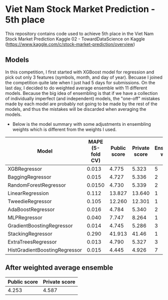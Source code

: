 # Viet Nam Stock Market Prediction - 5th place

This repository contains code used to achieve 5th place in the Viet Nam Stock Market Prediction
Kaggle 02 - TowardDataScience on Kaggle (https://www.kaggle.com/c/stock-market-prediction/overview)


## Models

In this competition, I first started with XGBoost model for regression and pick out only 3 features (symbols, month, and day of year). Becuase I joined the competition quite late when I just had 5 days for submissions. On the last day, I decided to do weighted average ensemble with 11 different models. Because the big idea of ensembling is that if we have a collection of individually imperfect (and independent) models, the "one-off" mistakes made by each model are probably not going to be made by the rest of the models, and thus the mistakes will be discarded when averaging the models. 

- Below is the model summary with some adjustments in ensembling weights which is different from the weights I used.

|        Model                  |    MAPE (5-fold CV)                   |  Public score  | Private score   | Ensembling weight |           
|-------------------------------|---------------------------------------|----------------|-----------------|-------------------|
| XGBRegressor                  | 0.013                                 | 4.775          | 5.323           | 5                 |      
| BaggingRegressor              | 0.015                                 | 4.727          | 5.336           | 2                 | 
| RandomForestRegressor         | 0.0150                                | 4.730          | 5.339           | 2                 |  
| LinearRegression              | 0.112                                 | 13.827         | 13.640          | 1                 |         
| TweedieRegressor              | 0.105                                 | 12.260         | 12.301          | 1                 | 
| AdaBoostRegressor             | 0.016                                 | 4.784          | 5.340           | 2                 | 
| MLPRegressor                  | 0.040                                 | 7.747          | 8.264           | 1                 |         
| GradientBoostingRegressor     | 0.014                                 | 4.745          | 5.286           | 3                 | 
| StackingRegressor             | 0.290                                 | 41.913         | 41.46           | 1                 |                  
| ExtraTreesRegressor           | 0.013                                 | 4.790          | 5.327           | 3                 |     
| HistGradientBoostingRegressor | 0.015                                 | 4.445          | 4.926           | 7                 |      



## After weighted average ensemble

|  Public score  |  Private score  |
-----------------|-----------------|
| 4.253          | 4.587           |
